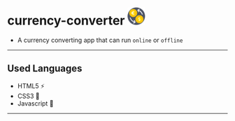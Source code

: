 # currency-converter <img src="image-removebg-preview.png" height="40" width="40" >
- A currency converting app that can run `online` or `offline`
---
## Used Languages
- HTML5 ⚡
- CSS3 🌠
- Javascript 🌟
---
